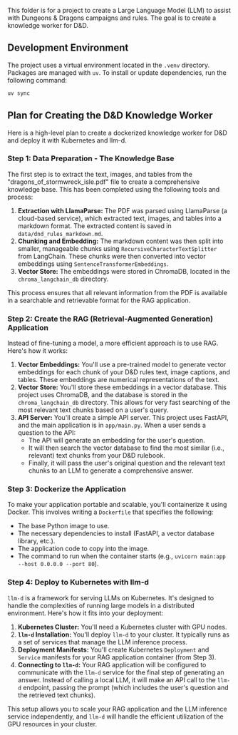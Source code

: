 This folder is for a project to create a Large Language Model (LLM) to assist with Dungeons & Dragons campaigns and rules. The goal is to create a knowledge worker for D&D.

## Development Environment

The project uses a virtual environment located in the `.venv` directory. Packages are managed with `uv`. To install or update dependencies, run the following command:

```bash
uv sync
```

## Plan for Creating the D&D Knowledge Worker

Here is a high-level plan to create a dockerized knowledge worker for D&D and deploy it with Kubernetes and llm-d.

### Step 1: Data Preparation - The Knowledge Base

The first step is to extract the text, images, and tables from the "dragons_of_stormwreck_isle.pdf" file to create a comprehensive knowledge base. This has been completed using the following tools and process:

1.  **Extraction with LlamaParse:** The PDF was parsed using LlamaParse (a cloud-based service), which extracted text, images, and tables into a markdown format. The extracted content is saved in `data/dnd_rules_markdown.md`.
2.  **Chunking and Embedding:** The markdown content was then split into smaller, manageable chunks using `RecursiveCharacterTextSplitter` from LangChain. These chunks were then converted into vector embeddings using `SentenceTransformerEmbeddings`.
3.  **Vector Store:** The embeddings were stored in ChromaDB, located in the `chroma_langchain_db` directory.

This process ensures that all relevant information from the PDF is available in a searchable and retrievable format for the RAG application.

### Step 2: Create the RAG (Retrieval-Augmented Generation) Application

Instead of fine-tuning a model, a more efficient approach is to use RAG. Here's how it works:

1.  **Vector Embeddings:** You'll use a pre-trained model to generate vector embeddings for each chunk of your D&D rules text, image captions, and tables. These embeddings are numerical representations of the text.
2.  **Vector Store:** You'll store these embeddings in a vector database. This project uses ChromaDB, and the database is stored in the `chroma_langchain_db` directory. This allows for very fast searching of the most relevant text chunks based on a user's query.
3.  **API Server:** You'll create a simple API server. This project uses FastAPI, and the main application is in `app/main.py`. When a user sends a question to the API:
    *   The API will generate an embedding for the user's question.
    *   It will then search the vector database to find the most similar (i.e., relevant) text chunks from your D&D rulebook.
    *   Finally, it will pass the user's original question and the relevant text chunks to an LLM to generate a comprehensive answer.

### Step 3: Dockerize the Application

To make your application portable and scalable, you'll containerize it using Docker. This involves writing a `Dockerfile` that specifies the following:

*   The base Python image to use.
*   The necessary dependencies to install (FastAPI, a vector database library, etc.).
*   The application code to copy into the image.
*   The command to run when the container starts (e.g., `uvicorn main:app --host 0.0.0.0 --port 80`).

### Step 4: Deploy to Kubernetes with llm-d

`llm-d` is a framework for serving LLMs on Kubernetes. It's designed to handle the complexities of running large models in a distributed environment. Here's how it fits into your deployment:

1.  **Kubernetes Cluster:** You'll need a Kubernetes cluster with GPU nodes.
2.  **`llm-d` Installation:** You'll deploy `llm-d` to your cluster. It typically runs as a set of services that manage the LLM inference process.
3.  **Deployment Manifests:** You'll create Kubernetes `Deployment` and `Service` manifests for your RAG application container (from Step 3).
4.  **Connecting to `llm-d`:** Your RAG application will be configured to communicate with the `llm-d` service for the final step of generating an answer. Instead of calling a local LLM, it will make an API call to the `llm-d` endpoint, passing the prompt (which includes the user's question and the retrieved text chunks).

This setup allows you to scale your RAG application and the LLM inference service independently, and `llm-d` will handle the efficient utilization of the GPU resources in your cluster.